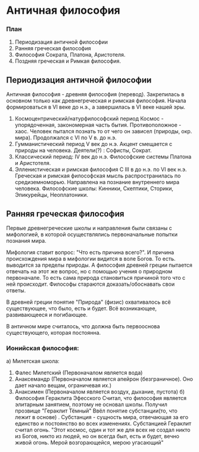 # Античная философия

### План
1. Периодизация античной философии
2. Ранняя греческая философия
3. Философия Сократа, Платона, Аристотеля.
4. Поздняя греческая и Римкая философия.

## Периодизация античной философии
Античная философия - древняя философия (перевод). Закрепилась в основном только как древнегреческая и римская философия. Начала формироваться в VI веке до н.э., а завершилась в VI веке нашей эры.

1. Космоцентрический/натурфилософский период
	Космос - упорядоченная, закономерная часть бытия. Противоположное - хаос.
	Человек пытался познать то от чего он зависел (природы, окр. мира).
	Продолжался с VI по V в. до н.э.
2. Гумманистический период
	V век до н.э. Акцент смещается с природы на человека.
	Деятели(?) :  Софисты, Сократ.
3. Классический период:
	IV век до н.э. 
	Философские системы Платона и Аристотеля.
4. Элленистическая и римская философия
	С III в до н.э. по VI век н.э.
	Греческая и римская философская мысль распространилась по средиземноморью.
	Направлена на познание внутреннего мира человека.
	Философские школы: Кинники, Скептики, Сторики, Эпикурейцы, Неоплатоники.
## Ранняя греческая философия

Первые древнегреческие школы и направления были связаны с мифологией, в которой осуществлялись первоначальные попытки познания мира. 

Мифология ставит вопрос: "Что есть причина всего?". И причина происхождения мира в мифологии видится в воле Богов. То есть. выводится за пределы природы. А философия древней греции пытается отвечать на этот же вопрос, но с помощью учения о природном первоначале.  То есть сама природа становиться причиной того что с ней происходит.
Философы стараются доказать/обоснавать свои ответы. 

В древней греции понятие "Природа" (физис) охвативалось всё существующее, что было, есть и будет. Всё возникающее, развивающееся и погибающее. 

В античном мире считалось, что должна быть первооснова существующего, которая постоянна. 

### Ионийская философия: 
а) Милетская школа:
1. Фалес Милетский (Первоначалом является вода)
2. Анаксемандр (Первоначалом является апейрон (безграничное). Оно дает начало вещам, ограничевая их.)
3. Анаксимен (Первоначалом является воздух, дыхание, пустота)
б) Философия Гераклита Эфесского
	Считал, что философия является элитарным занятием, поэтому не основал школы.
	Получил прозвище "Гераклит Тёмный"
	Ввёл понятие субстанции(то, что лежит в основе) . Субстанция -  сущность мира, отвечающая за его единство и постоянство во всех изменениях.
	Субстанцией Гераклит считал огонь.
	"Этот космос, один и тот же для всех не создал никто из Богов, никто из людей, но он всегда был, есть и будет, вечно живой огонь. Мерой возгорающейся, мерою угасающий"

